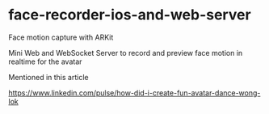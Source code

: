 # face-recorder-ios-and-web-server

Face motion capture with ARKit


Mini Web and WebSocket Server to record and preview face motion in realtime for the avatar


Mentioned in this article


https://www.linkedin.com/pulse/how-did-i-create-fun-avatar-dance-wong-lok
